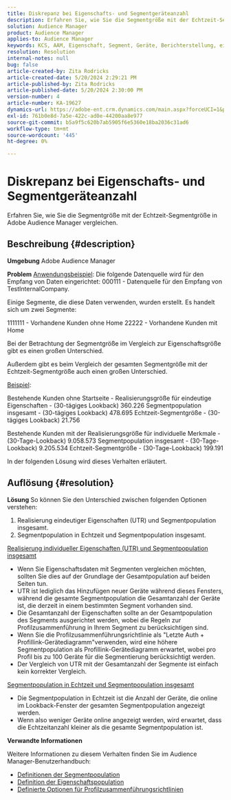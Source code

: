 ```yaml
---
title: Diskrepanz bei Eigenschafts- und Segmentgeräteanzahl
description: Erfahren Sie, wie Sie die Segmentgröße mit der Echtzeit-Segmentgröße in Adobe Audience Manager vergleichen.
solution: Audience Manager
product: Audience Manager
applies-to: Audience Manager
keywords: KCS, AAM, Eigenschaft, Segment, Geräte, Berichterstellung, eindeutige Eigenschaftsrealisierungen, Segmentpopulation insgesamt, Segmentpopulation in Echtzeit, Gesamtpopulation in Eigenschaften, Best Practice, Diskrepanz, Eigenschafts- und Segmentgeräteanzahl, Adobe Audience Manager
resolution: Resolution
internal-notes: null
bug: false
article-created-by: Zita Rodricks
article-created-date: 5/20/2024 2:29:21 PM
article-published-by: Zita Rodricks
article-published-date: 5/20/2024 2:30:00 PM
version-number: 4
article-number: KA-19627
dynamics-url: https://adobe-ent.crm.dynamics.com/main.aspx?forceUCI=1&pagetype=entityrecord&etn=knowledgearticle&id=6c329356-b516-ef11-9f8a-6045bd006b25
exl-id: 761b0e8d-7a5e-422c-ad0e-44200aa8e977
source-git-commit: b5a9f5c620b7ab5905f6e5360e18ba2036c31ad6
workflow-type: tm+mt
source-wordcount: '445'
ht-degree: 0%

---
```


# Diskrepanz bei Eigenschafts- und Segmentgeräteanzahl


Erfahren Sie, wie Sie die Segmentgröße mit der Echtzeit-Segmentgröße in Adobe Audience Manager vergleichen.

## Beschreibung {#description}


<b>Umgebung</b>
Adobe Audience Manager

<b>Problem</b>
<u>Anwendungsbeispiel</u>: Die folgende Datenquelle wird für den Empfang von Daten eingerichtet: 000111 - Datenquelle für den Empfang von TestInternalCompany.

Einige Segmente, die diese Daten verwenden, wurden erstellt. Es handelt sich um zwei Segmente:

1111111 - Vorhandene Kunden ohne Home 22222 - Vorhandene Kunden mit Home

Bei der Betrachtung der Segmentgröße im Vergleich zur Eigenschaftsgröße gibt es einen großen Unterschied.

Außerdem gibt es beim Vergleich der gesamten Segmentgröße mit der Echtzeit-Segmentgröße auch einen großen Unterschied.

<u>Beispiel</u>:

Bestehende Kunden ohne Startseite - Realisierungsgröße für eindeutige Eigenschaften - (30-tägiges Lookback) 360.226 Segmentpopulation insgesamt - (30-tägiges Lookback) 478.695 Echtzeit-Segmentgröße - (30-tägiges Lookback) 21.756

Bestehende Kunden mit der Realisierungsgröße für individuelle Merkmale - (30-Tage-Lookback) 9.058.573 Segmentpopulation insgesamt - (30-Tage-Lookback) 9.205.534 Echtzeit-Segmentgröße - (30-Tage-Lookback) 199.191



In der folgenden Lösung wird dieses Verhalten erläutert.


## Auflösung {#resolution}


<b>Lösung</b>
So können Sie den Unterschied zwischen folgenden Optionen verstehen:
1. Realisierung eindeutiger Eigenschaften (UTR) und Segmentpopulation insgesamt.
2. Segmentpopulation in Echtzeit und Segmentpopulation insgesamt.



<u>Realisierung individueller Eigenschaften (UTR) und Segmentpopulation insgesamt</u>

- Wenn Sie Eigenschaftsdaten mit Segmenten vergleichen möchten, sollten Sie dies auf der Grundlage der Gesamtpopulation auf beiden Seiten tun.
- UTR ist lediglich das Hinzufügen neuer Geräte während dieses Fensters, während die gesamte Segmentpopulation die Gesamtanzahl der Geräte ist, die derzeit in einem bestimmten Segment vorhanden sind.
- Die Gesamtanzahl der Eigenschaften sollte an der Gesamtpopulation des Segments ausgerichtet werden, wobei die Regeln zur Profilzusammenführung in Ihrem Segment zu berücksichtigen sind.
- Wenn Sie die Profilzusammenführungsrichtlinie als &quot;Letzte Auth + Profillink-Gerätediagramm&quot;verwenden, wird eine höhere Segmentpopulation als Profillink-Gerätediagramm erwartet, wobei pro Profil bis zu 100 Geräte für die Segmentierung berücksichtigt werden.
- Der Vergleich von UTR mit der Gesamtanzahl der Segmente ist einfach kein korrekter Vergleich.




<u>Segmentpopulation in Echtzeit und Segmentpopulation insgesamt</u>

- Die Segmentpopulation in Echtzeit ist die Anzahl der Geräte, die online im Lookback-Fenster der gesamten Segmentpopulation angezeigt werden.
- Wenn also weniger Geräte online angezeigt werden, wird erwartet, dass die Echtzeitanzahl kleiner als die gesamte Segmentpopulation ist.




<b>Verwandte Informationen</b>

Weitere Informationen zu diesem Verhalten finden Sie im Audience Manager-Benutzerhandbuch:

- [Definitionen der Segmentpopulation](https://experienceleague.adobe.com/docs/audience-manager/user-guide/features/segments/segment-builder-data.html?lang=en)
- [Definition der Eigenschaftspopulation](https://experienceleague.adobe.com/docs/audience-manager/user-guide/features/traits/trait-details-page.html?lang=de)
- [Definierte Optionen für Profilzusammenführungsrichtlinien](https://experienceleague.adobe.com/docs/audience-manager/user-guide/features/profile-merge-rules/merge-rule-definitions.html?lang=en)
